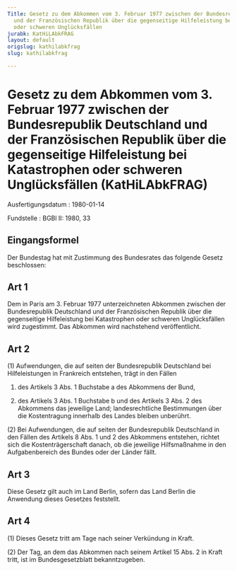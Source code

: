 ```yaml
---
Title: Gesetz zu dem Abkommen vom 3. Februar 1977 zwischen der Bundesrepublik Deutschland
  und der Französischen Republik über die gegenseitige Hilfeleistung bei Katastrophen
  oder schweren Unglücksfällen
jurabk: KatHiLAbkFRAG
layout: default
origslug: kathilabkfrag
slug: kathilabkfrag

---
```


# Gesetz zu dem Abkommen vom 3. Februar 1977 zwischen der Bundesrepublik Deutschland und der Französischen Republik über die gegenseitige Hilfeleistung bei Katastrophen oder schweren Unglücksfällen (KatHiLAbkFRAG)

Ausfertigungsdatum
:   1980-01-14

Fundstelle
:   BGBl II: 1980, 33

## Eingangsformel

Der Bundestag hat mit Zustimmung des Bundesrates das folgende Gesetz
beschlossen:

## Art 1

Dem in Paris am 3. Februar 1977 unterzeichneten Abkommen zwischen der
Bundesrepublik Deutschland und der Französischen Republik über die
gegenseitige Hilfeleistung bei Katastrophen oder schweren
Unglücksfällen wird zugestimmt. Das Abkommen wird nachstehend
veröffentlicht.

## Art 2

(1) Aufwendungen, die auf seiten der Bundesrepublik Deutschland bei
Hilfeleistungen in Frankreich entstehen, trägt in den Fällen

1.  des Artikels 3 Abs. 1 Buchstabe a des Abkommens der Bund,


2.  des Artikels 3 Abs. 1 Buchstabe b und des Artikels 3 Abs. 2 des
    Abkommens das jeweilige Land; landesrechtliche Bestimmungen über die
    Kostentragung innerhalb des Landes bleiben unberührt.




(2) Bei Aufwendungen, die auf seiten der Bundesrepublik Deutschland in
den Fällen des Artikels 8 Abs. 1 und 2 des Abkommens entstehen,
richtet sich die Kostenträgerschaft danach, ob die jeweilige
Hilfsmaßnahme in den Aufgabenbereich des Bundes oder der Länder fällt.

## Art 3

Diese Gesetz gilt auch im Land Berlin, sofern das Land Berlin die
Anwendung dieses Gesetzes feststellt.

## Art 4

(1) Dieses Gesetz tritt am Tage nach seiner Verkündung in Kraft.

(2) Der Tag, an dem das Abkommen nach seinem Artikel 15 Abs. 2 in
Kraft tritt, ist im Bundesgesetzblatt bekanntzugeben.

